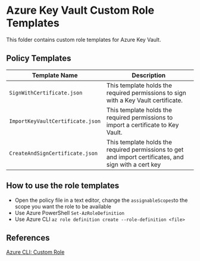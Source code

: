 # Azure Key Vault Custom Role Templates
This folder contains custom role templates for Azure Key Vault.

## Policy Templates

| Template Name | Description |
| --- | --- |
| `SignWithCertificate.json` | This template holds the required permissions to sign with a Key Vault certificate. |
| `ImportKeyVaultCertificate.json` | This template holds the required permissions to import a certificate to Key Vault. |
| `CreateAndSignCertificate.json` | This template holds the required permissions to get and import certificates, and sign with a cert key |

## How to use the role templates
  - Open the policy file in a text editor, change the `assignableScopes`to the scope you want the role to be available
 - Use Azure PowerShell `Set-AzRoleDefinition`
 - Use Azure CLI `az role definition create --role-definition <file>`

## References
[Azure CLI: Custom Role](https://learn.microsoft.com/en-us/azure/role-based-access-control/tutorial-custom-role-cli)